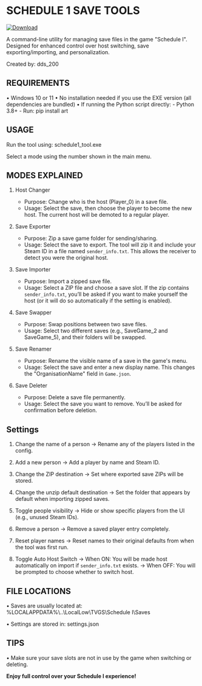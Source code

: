 # SCHEDULE 1 SAVE TOOLS 

[![Download](https://img.shields.io/badge/Download-Now-brightgreen?style=plastic)](https://github.com/dds200/Schedule-1-Tools/releases/download/v1.0.0/Schedule-1-Tools.exe)

A command-line utility for managing save files in the game "Schedule I".
Designed for enhanced control over host switching, save exporting/importing, and personalization.

Created by: dds_200

## REQUIREMENTS
• Windows 10 or 11
• No installation needed if you use the EXE version (all dependencies are bundled)
• If running the Python script directly:
    - Python 3.8+
    - Run: pip install art

## USAGE

Run the tool using:
    schedule1_tool.exe

Select a mode using the number shown in the main menu.

## MODES EXPLAINED


1. Host Changer
   - Purpose: Change who is the host (Player_0) in a save file.
   - Usage: Select the save, then choose the player to become the new host.
     The current host will be demoted to a regular player.

2. Save Exporter
   - Purpose: Zip a save game folder for sending/sharing.
   - Usage: Select the save to export. The tool will zip it and include your Steam ID in a file named `sender_info.txt`.
     This allows the receiver to detect you were the original host.

3. Save Importer
   - Purpose: Import a zipped save file.
   - Usage: Select a ZIP file and choose a save slot. If the zip contains `sender_info.txt`, you’ll be asked if you want to make yourself the host (or it will do so automatically if the setting is enabled).

4. Save Swapper
   - Purpose: Swap positions between two save files.
   - Usage: Select two different saves (e.g., SaveGame_2 and SaveGame_5), and their folders will be swapped.

5. Save Renamer
   - Purpose: Rename the visible name of a save in the game's menu.
   - Usage: Select the save and enter a new display name. This changes the "OrganisationName" field in `Game.json`.

6. Save Deleter
   - Purpose: Delete a save file permanently.
   - Usage: Select the save you want to remove. You’ll be asked for confirmation before deletion.

## Settings

1. Change the name of a person
   → Rename any of the players listed in the config.

2. Add a new person
   → Add a player by name and Steam ID.

3. Change the ZIP destination
   → Set where exported save ZIPs will be stored.

4. Change the unzip default destination
   → Set the folder that appears by default when importing zipped saves.

5. Toggle people visibility
   → Hide or show specific players from the UI (e.g., unused Steam IDs).

6. Remove a person
   → Remove a saved player entry completely.

7. Reset player names
   → Reset names to their original defaults from when the tool was first run.

8. Toggle Auto Host Switch
   → When ON: You will be made host automatically on import if `sender_info.txt` exists.
   → When OFF: You will be prompted to choose whether to switch host.

## FILE LOCATIONS
• Saves are usually located at:
  %LOCALAPPDATA%\\..\\LocalLow\\TVGS\\Schedule I\\Saves

• Settings are stored in: settings.json

## TIPS

• Make sure your save slots are not in use by the game when switching or deleting.

**Enjoy full control over your Schedule I experience!**
